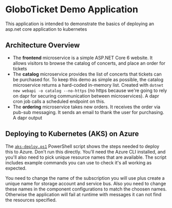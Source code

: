 # GloboTicket Demo Application

This application is intended to demonstrate the basics of deploying an asp.net core application to kubernetes

## Architecture Overview

- The **frontend** microservice is a simple ASP.NET Core 6 website. It allows visitors to browse the catalog of concerts, and place an order for tickets
- The **catalog** microservice provides the list of concerts that tickets can be purchased for. To keep this demo as simple as possible, the catalog microservice returns a hard-coded in-memory list. Created with `dotnet new webapi -o catalog --no-https` (no https because we're going to rely on dapr for securing communication between microservices). A dapr cron job calls a scheduled endpoint on this.
- The **ordering** microservice takes new orders. It receives the order via pub-sub messaging. It sends an email to thank the user for purchasing. A dapr output

## Deploying to Kubernetes (AKS) on Azure
The [`aks-deploy.ps1`](aks-deploy.ps1) PowerShell script shows the steps needed to deploy this to Azure. Don't run this directly. You'll need the Azure CLI installed, and you'll also need to pick unique resource names that are available. The script includes example commands you can use to check it's all working as expected.

You need to change the name of the subscription you will use plus create a unique name for storage account and service bus. Also you need to change these names in the component configurations to match the choosen names. Otherwise the application will fail at runtime with messages it can not find the resources specified.
